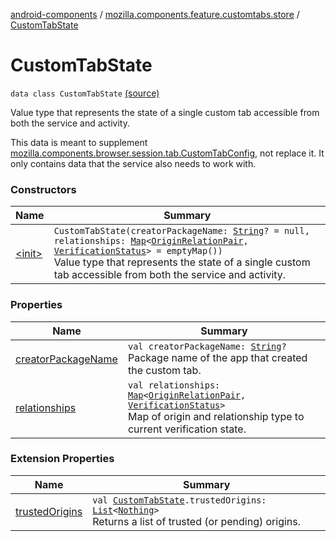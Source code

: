 [android-components](../../index.md) / [mozilla.components.feature.customtabs.store](../index.md) / [CustomTabState](./index.md)

# CustomTabState

`data class CustomTabState` [(source)](https://github.com/mozilla-mobile/android-components/blob/master/components/feature/customtabs/src/main/java/mozilla/components/feature/customtabs/store/CustomTabsServiceState.kt#L30)

Value type that represents the state of a single custom tab
accessible from both the service and activity.

This data is meant to supplement [mozilla.components.browser.session.tab.CustomTabConfig](#),
not replace it. It only contains data that the service also needs to work with.

### Constructors

| Name | Summary |
|---|---|
| [&lt;init&gt;](-init-.md) | `CustomTabState(creatorPackageName: `[`String`](https://kotlinlang.org/api/latest/jvm/stdlib/kotlin/-string/index.html)`? = null, relationships: `[`Map`](https://kotlinlang.org/api/latest/jvm/stdlib/kotlin.collections/-map/index.html)`<`[`OriginRelationPair`](../-origin-relation-pair/index.md)`, `[`VerificationStatus`](../-verification-status/index.md)`> = emptyMap())`<br>Value type that represents the state of a single custom tab accessible from both the service and activity. |

### Properties

| Name | Summary |
|---|---|
| [creatorPackageName](creator-package-name.md) | `val creatorPackageName: `[`String`](https://kotlinlang.org/api/latest/jvm/stdlib/kotlin/-string/index.html)`?`<br>Package name of the app that created the custom tab. |
| [relationships](relationships.md) | `val relationships: `[`Map`](https://kotlinlang.org/api/latest/jvm/stdlib/kotlin.collections/-map/index.html)`<`[`OriginRelationPair`](../-origin-relation-pair/index.md)`, `[`VerificationStatus`](../-verification-status/index.md)`>`<br>Map of origin and relationship type to current verification state. |

### Extension Properties

| Name | Summary |
|---|---|
| [trustedOrigins](../../mozilla.components.feature.pwa.ext/trusted-origins.md) | `val `[`CustomTabState`](./index.md)`.trustedOrigins: `[`List`](https://kotlinlang.org/api/latest/jvm/stdlib/kotlin.collections/-list/index.html)`<`[`Nothing`](https://kotlinlang.org/api/latest/jvm/stdlib/kotlin/-nothing/index.html)`>`<br>Returns a list of trusted (or pending) origins. |
